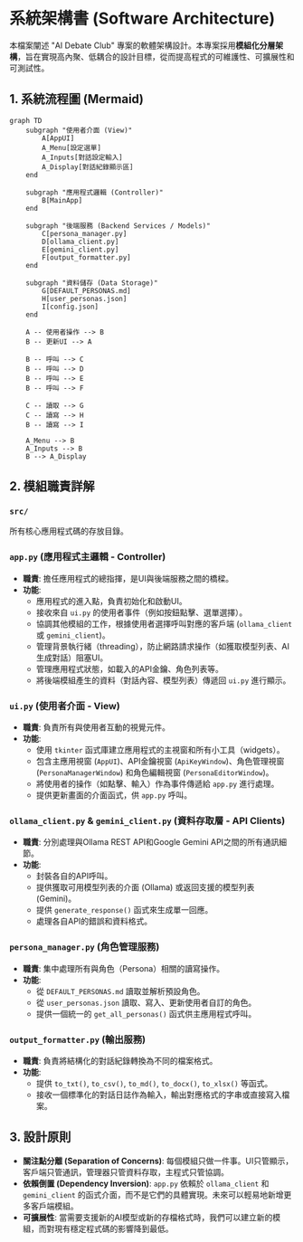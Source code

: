 # 系統架構書 (Software Architecture)

本檔案闡述 "AI Debate Club" 專案的軟體架構設計。本專案採用**模組化分層架構**，旨在實現高內聚、低耦合的設計目標，從而提高程式的可維護性、可擴展性和可測試性。

## 1. 系統流程圖 (Mermaid)

```mermaid
graph TD
    subgraph "使用者介面 (View)"
        A[AppUI]
        A_Menu[設定選單]
        A_Inputs[對話設定輸入]
        A_Display[對話紀錄顯示區]
    end

    subgraph "應用程式邏輯 (Controller)"
        B[MainApp]
    end

    subgraph "後端服務 (Backend Services / Models)"
        C[persona_manager.py]
        D[ollama_client.py]
        E[gemini_client.py]
        F[output_formatter.py]
    end

    subgraph "資料儲存 (Data Storage)"
        G[DEFAULT_PERSONAS.md]
        H[user_personas.json]
        I[config.json]
    end

    A -- 使用者操作 --> B
    B -- 更新UI --> A

    B -- 呼叫 --> C
    B -- 呼叫 --> D
    B -- 呼叫 --> E
    B -- 呼叫 --> F

    C -- 讀取 --> G
    C -- 讀寫 --> H
    B -- 讀寫 --> I

    A_Menu --> B
    A_Inputs --> B
    B --> A_Display
```

## 2. 模組職責詳解

### `src/`
所有核心應用程式碼的存放目錄。

### `app.py` (應用程式主邏輯 - Controller)
- **職責**: 擔任應用程式的總指揮，是UI與後端服務之間的橋樑。
- **功能**:
    - 應用程式的進入點，負責初始化和啟動UI。
    - 接收來自 `ui.py` 的使用者事件（例如按鈕點擊、選單選擇）。
    - 協調其他模組的工作，根據使用者選擇呼叫對應的客戶端 (`ollama_client` 或 `gemini_client`)。
    - 管理背景執行緒（threading），防止網路請求操作（如獲取模型列表、AI生成對話）阻塞UI。
    - 管理應用程式狀態，如載入的API金鑰、角色列表等。
    - 將後端模組產生的資料（對話內容、模型列表）傳遞回 `ui.py` 進行顯示。

### `ui.py` (使用者介面 - View)
- **職責**: 負責所有與使用者互動的視覺元件。
- **功能**:
    - 使用 `tkinter` 函式庫建立應用程式的主視窗和所有小工具（widgets）。
    - 包含主應用視窗 (`AppUI`)、API金鑰視窗 (`ApiKeyWindow`)、角色管理視窗 (`PersonaManagerWindow`) 和角色編輯視窗 (`PersonaEditorWindow`)。
    - 將使用者的操作（如點擊、輸入）作為事件傳遞給 `app.py` 進行處理。
    - 提供更新畫面的介面函式，供 `app.py` 呼叫。

### `ollama_client.py` & `gemini_client.py` (資料存取層 - API Clients)
- **職責**: 分別處理與Ollama REST API和Google Gemini API之間的所有通訊細節。
- **功能**:
    - 封裝各自的API呼叫。
    - 提供獲取可用模型列表的介面 (Ollama) 或返回支援的模型列表 (Gemini)。
    - 提供 `generate_response()` 函式來生成單一回應。
    - 處理各自API的錯誤和資料格式。

### `persona_manager.py` (角色管理服務)
- **職責**: 集中處理所有與角色（Persona）相關的讀寫操作。
- **功能**:
    - 從 `DEFAULT_PERSONAS.md` 讀取並解析預設角色。
    - 從 `user_personas.json` 讀取、寫入、更新使用者自訂的角色。
    - 提供一個統一的 `get_all_personas()` 函式供主應用程式呼叫。

### `output_formatter.py` (輸出服務)
- **職責**: 負責將結構化的對話紀錄轉換為不同的檔案格式。
- **功能**:
    - 提供 `to_txt()`, `to_csv()`, `to_md()`, `to_docx()`, `to_xlsx()` 等函式。
    - 接收一個標準化的對話日誌作為輸入，輸出對應格式的字串或直接寫入檔案。

## 3. 設計原則

- **關注點分離 (Separation of Concerns)**: 每個模組只做一件事。UI只管顯示，客戶端只管通訊，管理器只管資料存取，主程式只管協調。
- **依賴倒置 (Dependency Inversion)**: `app.py` 依賴於 `ollama_client` 和 `gemini_client` 的函式介面，而不是它們的具體實現。未來可以輕易地新增更多客戶端模組。
- **可擴展性**: 當需要支援新的AI模型或新的存檔格式時，我們可以建立新的模組，而對現有穩定程式碼的影響降到最低。
